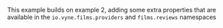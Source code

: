 This example builds on example 2, adding some extra properties that are available in the `io.vyne.films.providers` and `films.reviews` namespaces
